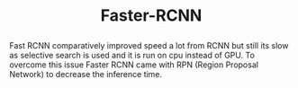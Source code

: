 # <p align="center">Faster-RCNN</p>

Fast RCNN comparatively improved speed a lot from RCNN but still its slow as selective search is used and it is run on cpu instead of GPU. To overcome this issue Faster RCNN came with RPN (Region Proposal Network) 
to decrease the inference time.

